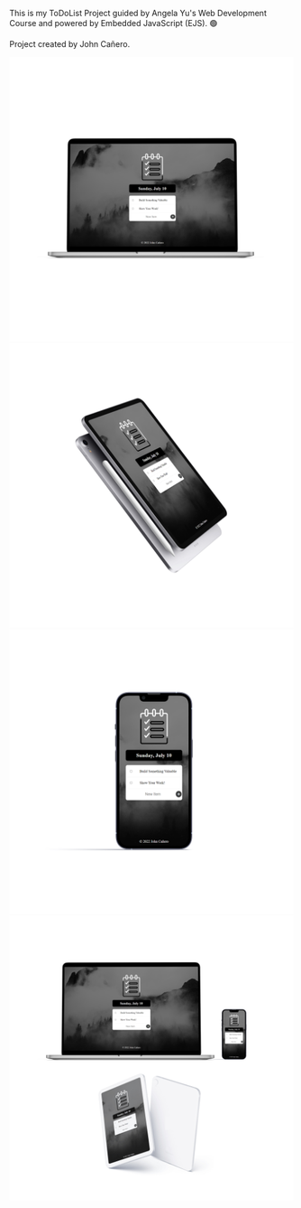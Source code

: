 This is my ToDoList Project guided by Angela Yu's Web Development Course and powered by Embedded JavaScript (EJS). 🟢 

Project created by John Cañero.

<img src="public/images/viewDesktop.jpg" alt="viewDesktop.jpg">
<img src="public/images/viewTablet.jpg" alt="viewTablets.jpg">
<img src="public/images/viewPhone.jpg" alt="viewPhone.jpg">
<img src="public/images/viewMockup.jpg" alt="viewMockup.jpg">